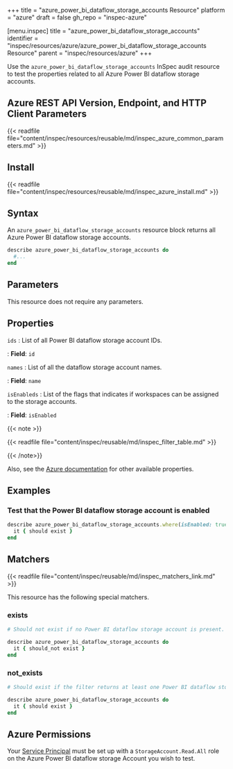 +++
title = "azure_power_bi_dataflow_storage_accounts Resource"
platform = "azure"
draft = false
gh_repo = "inspec-azure"

[menu.inspec]
title = "azure_power_bi_dataflow_storage_accounts"
identifier = "inspec/resources/azure/azure_power_bi_dataflow_storage_accounts Resource"
parent = "inspec/resources/azure"
+++

Use the `azure_power_bi_dataflow_storage_accounts` InSpec audit resource to test the properties related to all Azure Power BI dataflow storage accounts.

## Azure REST API Version, Endpoint, and HTTP Client Parameters

{{< readfile file="content/inspec/resources/reusable/md/inspec_azure_common_parameters.md" >}}

## Install

{{< readfile file="content/inspec/resources/reusable/md/inspec_azure_install.md" >}}

## Syntax

An `azure_power_bi_dataflow_storage_accounts` resource block returns all Azure Power BI dataflow storage accounts.

```ruby
describe azure_power_bi_dataflow_storage_accounts do
  #...
end
```

## Parameters

This resource does not require any parameters.

## Properties

`ids`
: List of all Power BI dataflow storage account IDs.

: **Field**: `id`

`names`
: List of all the dataflow storage account names.

: **Field**: `name`

`isEnableds`
: List of the flags that indicates if workspaces can be assigned to the storage accounts.

: **Field**: `isEnabled`

{{< note >}}

{{< readfile file="content/inspec/reusable/md/inspec_filter_table.md" >}}

{{< /note>}}

Also, see the [Azure documentation](https://docs.microsoft.com/en-us/rest/api/power-bi/dataflow-storage-accounts/get-dataflow-storage-accounts) for other available properties.

## Examples

### Test that the Power BI dataflow storage account is enabled

```ruby
describe azure_power_bi_dataflow_storage_accounts.where(isEnabled: true) do
  it { should exist }
end
```

## Matchers

{{< readfile file="content/inspec/reusable/md/inspec_matchers_link.md" >}}

This resource has the following special matchers.

### exists

```ruby
# Should not exist if no Power BI dataflow storage account is present.

describe azure_power_bi_dataflow_storage_accounts do
  it { should_not exist }
end
```

### not_exists

```ruby
# Should exist if the filter returns at least one Power BI dataflow storage account.

describe azure_power_bi_dataflow_storage_accounts do
  it { should exist }
end
```

## Azure Permissions

Your [Service Principal](https://docs.microsoft.com/en-us/azure/azure-resource-manager/resource-group-create-service-principal-portal) must be set up with a `StorageAccount.Read.All` role on the Azure Power BI dataflow storage Account you wish to test.
